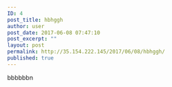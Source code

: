 ```yaml
---
ID: 4
post_title: hbhggh
author: user
post_date: 2017-06-08 07:47:10
post_excerpt: ""
layout: post
permalink: http://35.154.222.145/2017/06/08/hbhggh/
published: true
---
```

bbbbbbn